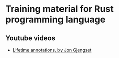 # Training material for Rust programming language

## Youtube videos
- [Lifetime annotations, by Jon Gjengset](https://www.youtube.com/watch?v=rAl-9HwD858)
